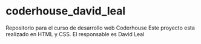 # coderhouse_david_leal
Repositorio para el curso de desarrollo web Coderhouse
Este proyecto esta realizado en HTML y CSS.
El responsable es David Leal
